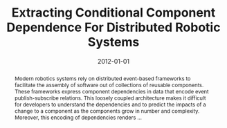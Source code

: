 ---
title: "Extracting Conditional Component Dependence For Distributed Robotic Systems"
abstract: "Modern robotics systems rely on distributed event-based frameworks to facilitate the assembly of software out of collections of reusable components. These frameworks express component dependencies in data that encode event publish-subscribe relations. This loosely coupled architecture makes it difficult for developers to understand the dependencies and to predict the impacts of a change to a component as the components grow in number and complexity. Moreover, this encoding of dependencies renders …"
date: 2012-01-01
venue: "2012 IEEE/RSJ International Conference on Intelligent Robots and Systems, IROS 2012, Vilamoura, Algarve, Portugal, October 7-12, 2012"
paperurl: https://ieeexplore.ieee.org/abstract/document/6385719/
authors: "Rahul Purandare, Javier Darsie, Sebastian G. Elbaum and Matthew B. Dwyer"
awards: ""
---